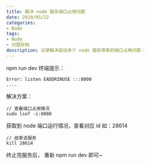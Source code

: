 ```yaml
---
title: 解决 node 服务端口占用问题
date: 2020/05/22
categories:
- Node
tags:
- Node
- 问题存档
description: 记录解决启动多个 node 服务带来的端口占用问题：
---
```


npm run dev 终端提示：

```shell
Error: listen EADDRINUSE :::8000
....
```
解决方案：

```shell
// 查看端口占用情况
sudo lsof -i:8080
```

获取到 node 端口运行情况，查看对应 id 如：28614

```shell
// 结束该服务
kill 28614
```

终止完服务后， 重新 npm run dev 即可~

